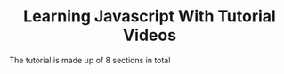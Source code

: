 <h1><center>Learning Javascript With Tutorial Videos</center></h1>

The tutorial is made up of 8 sections in total
